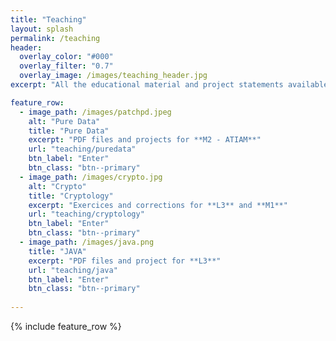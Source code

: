 ```yaml
---
title: "Teaching"
layout: splash
permalink: /teaching
header:
  overlay_color: "#000"
  overlay_filter: "0.7"
  overlay_image: /images/teaching_header.jpg
excerpt: "All the educational material and project statements available here."

feature_row:
  - image_path: /images/patchpd.jpeg
    alt: "Pure Data"
    title: "Pure Data"
    excerpt: "PDF files and projects for **M2 - ATIAM**"
    url: "teaching/puredata"
    btn_label: "Enter"
    btn_class: "btn--primary"
  - image_path: /images/crypto.jpg
    alt: "Crypto"
    title: "Cryptology"
    excerpt: "Exercices and corrections for **L3** and **M1**"
    url: "teaching/cryptology"
    btn_label: "Enter"
    btn_class: "btn--primary"
  - image_path: /images/java.png
    title: "JAVA"
    excerpt: "PDF files and project for **L3**"
    url: "teaching/java"
    btn_label: "Enter"
    btn_class: "btn--primary"
    
---
```

{% include feature_row %}

